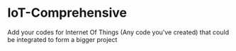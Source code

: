 # IoT-Comprehensive
Add your codes for Internet Of Things (Any code you've created) that could be integrated to form a bigger project
